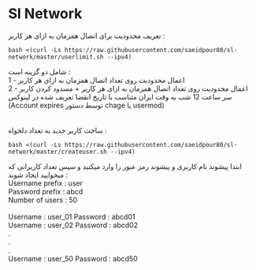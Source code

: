 # Sl Network

تعریف محدودیت برای اتصال همزمان به ازای هر کاربر :
```
bash <(curl -Ls https://raw.githubusercontent.com/saeidpour80/sl-network/master/userlimit.sh --ipv4)
```
شامل دو گزینه است :<br>
1 - اعمال محدودیت روی تعداد اتصال همزمان به ازای هر کاربر<br>
2 - اعمال محدودیت روی تعداد اتصال همزمان به ازای هر کاربر + مسدود کردن کاربر سر ساعت 12 شب به وقت ایران متناسب با تاریخ انقضا تعریف شده در لینوکس (Account expires توسط دستور chage یا usermod)<br>
<br>
<br>
ساخت کاربر جدید به تعداد دلخواه :
```
bash <(curl -Ls https://raw.githubusercontent.com/saeidpour80/sl-network/master/createuser.sh --ipv4)
```
ابتدا پیشوند نام کاربری و پیشوند رمز عبور را وارد میکنید و سپس تعداد کاربرانی که میخوایید ایجاد شوند :<br>
Username prefix : user<br>
Password prefix : abcd<br>
Number of users : 50<br>
<br>
Username : user_01  Password : abcd01<br>
Username : user_02  Password : abcd02<br>
.<br>
.<br>
.<br>
Username : user_50  Password : abcd50<br>
